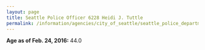 ```yaml
---
layout: page
title: Seattle Police Officer 6228 Heidi J. Tuttle
permalink: /information/agencies/city_of_seattle/seattle_police_department/copbook/6228/
---
```


**Age as of Feb. 24, 2016:** 44.0
